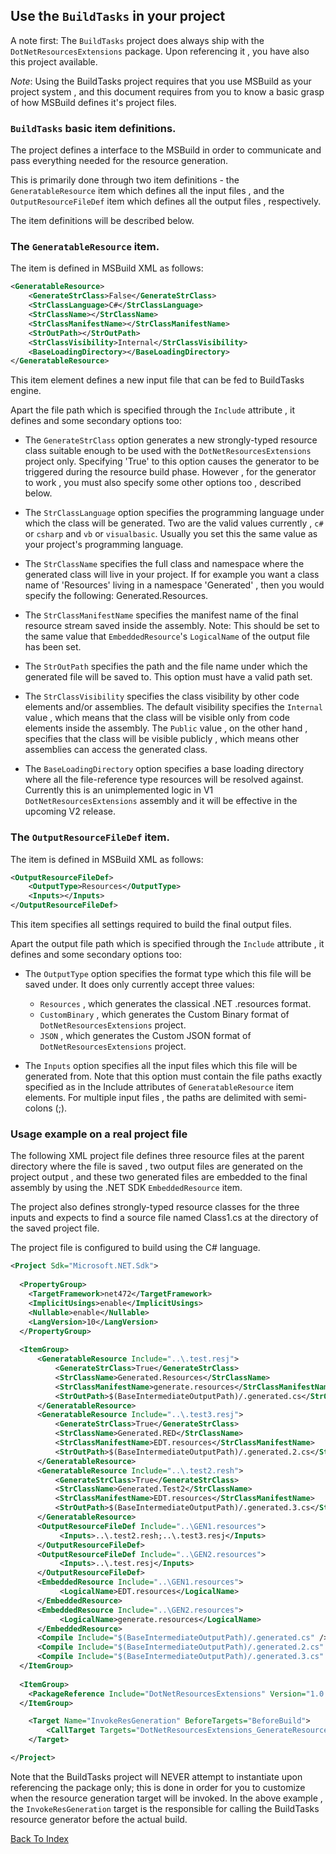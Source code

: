 ## Use the `BuildTasks` in your project

A note first: The `BuildTasks` project does always ship with the 
`DotNetResourcesExtensions` package. Upon referencing it , you have also this project available.

_Note_: Using the BuildTasks project requires that you use MSBuild as your project system , 
and this document requires from you to know a basic grasp of how MSBuild defines it's project files.

### `BuildTasks` basic item definitions.

The project defines a interface to the MSBuild in order to communicate and pass everything needed for the
resource generation.

This is primarily done through two item definitions - the 
`GeneratableResource` item which defines all the input files , and the
`OutputResourceFileDef` item which defines all the output files , respectively.

The item definitions will be described below.

### The `GeneratableResource` item.

The item is defined in MSBuild XML as follows:

~~~xml
<GeneratableResource>
	<GenerateStrClass>False</GenerateStrClass>
	<StrClassLanguage>C#</StrClassLanguage>
	<StrClassName></StrClassName>
	<StrClassManifestName></StrClassManifestName>
	<StrOutPath></StrOutPath>
	<StrClassVisibility>Internal</StrClassVisibility>
	<BaseLoadingDirectory></BaseLoadingDirectory>
</GeneratableResource>
~~~

This item element defines a new input file that can be fed to BuildTasks engine.

Apart the file path which is specified through the `Include` attribute , 
it defines and some secondary options too:

- The `GenerateStrClass` option generates a new strongly-typed resource class suitable enough 
to be used with the `DotNetResourcesExtensions` project only. Specifying 'True' to this option causes
the generator to be triggered during the resource build phase. However , for the generator to work , 
you must also specify some other options too , described below.

- The `StrClassLanguage` option specifies the programming language under which the class will be generated.
Two are the valid values currently , `c#` or `csharp` and `vb` or `visualbasic`. Usually you set this the same value
as your project's programming language.

- The `StrClassName` specifies the full class and namespace where the generated class will live in your project.
If for example you want a class name of 'Resources' living in a namespace 'Generated' , then you would specify the following: Generated.Resources.

- The `StrClassManifestName` specifies the manifest name of the final resource stream saved inside the assembly.
Note: This should be set to the same value that `EmbeddedResource`'s `LogicalName` of the output file has been set.

- The `StrOutPath` specifies the path and the file name under which the generated file will be saved to. 
This option must have a valid path set.

- The `StrClassVisibility` specifies the class visibility by other code elements and/or assemblies.
The default visibility specifies the `Internal` value , which means that the class will be visible only from code elements 
inside the assembly. The `Public` value , on the other hand , specifies that the class will be visible publicly , which 
means other assemblies can access the generated class.

- The `BaseLoadingDirectory` option specifies a base loading directory where all the 
file-reference type resources will be resolved against. Currently this is an unimplemented 
logic in V1 `DotNetResourcesExtensions` assembly and it will be effective in the upcoming 
V2 release.

### The `OutputResourceFileDef` item.

The item is defined in MSBuild XML as follows:

~~~xml
<OutputResourceFileDef>
	<OutputType>Resources</OutputType>
	<Inputs></Inputs>
</OutputResourceFileDef>
~~~

This item specifies all settings required to build the final output files.

Apart the output file path which is specified through the `Include` attribute , 
it defines and some secondary options too:

- The `OutputType` option specifies the format type which this file will be saved under.
It does only currently accept three values: 
    - `Resources` , which generates the classical .NET .resources format.
	- `CustomBinary` , which generates the Custom Binary format of `DotNetResourcesExtensions` project.
	- `JSON` , which generates the Custom JSON format of `DotNetResourcesExtensions` project.

- The `Inputs` option specifies all the input files which this file will be generated from.
  Note that this option must contain the file paths exactly specified as in the Include attributes of `GeneratableResource` item elements.
  For multiple input files , the paths are delimited with semi-colons (;).


### Usage example on a real project file

The following XML project file defines three resource files at the parent directory where the file is saved , 
two output files are generated on the project output , and these two generated files are embedded to the final assembly
by using the .NET SDK `EmbeddedResource` item.

The project also defines strongly-typed resource classes for the three inputs and expects to find a source
file named Class1.cs at the directory of the saved project file.

The project file is configured to build using the C# language.

~~~xml
<Project Sdk="Microsoft.NET.Sdk">
	
  <PropertyGroup>
    <TargetFramework>net472</TargetFramework>
    <ImplicitUsings>enable</ImplicitUsings>
    <Nullable>enable</Nullable>
	<LangVersion>10</LangVersion>
  </PropertyGroup>
  
  <ItemGroup>
	  <GeneratableResource Include="..\.test.resj">
		  <GenerateStrClass>True</GenerateStrClass>
		  <StrClassName>Generated.Resources</StrClassName>
		  <StrClassManifestName>generate.resources</StrClassManifestName>
		  <StrOutPath>$(BaseIntermediateOutputPath)/.generated.cs</StrOutPath>
	  </GeneratableResource>
	  <GeneratableResource Include="..\.test3.resj">
		  <GenerateStrClass>True</GenerateStrClass>
		  <StrClassName>Generated.RED</StrClassName>
		  <StrClassManifestName>EDT.resources</StrClassManifestName>
		  <StrOutPath>$(BaseIntermediateOutputPath)/.generated.2.cs</StrOutPath>
	  </GeneratableResource>
	  <GeneratableResource Include="..\.test2.resh">
		  <GenerateStrClass>True</GenerateStrClass>
		  <StrClassName>Generated.Test2</StrClassName>
		  <StrClassManifestName>EDT.resources</StrClassManifestName>
		  <StrOutPath>$(BaseIntermediateOutputPath)/.generated.3.cs</StrOutPath>
	  </GeneratableResource>
	  <OutputResourceFileDef Include="..\GEN1.resources">
		   <Inputs>..\.test2.resh;..\.test3.resj</Inputs>
	  </OutputResourceFileDef>
	  <OutputResourceFileDef Include="..\GEN2.resources">
		   <Inputs>..\.test.resj</Inputs>
	  </OutputResourceFileDef>
	  <EmbeddedResource Include="..\GEN1.resources">
		   <LogicalName>EDT.resources</LogicalName>
	  </EmbeddedResource>
	  <EmbeddedResource Include="..\GEN2.resources">
		   <LogicalName>generate.resources</LogicalName>
	  </EmbeddedResource>
	  <Compile Include="$(BaseIntermediateOutputPath)/.generated.cs" />
	  <Compile Include="$(BaseIntermediateOutputPath)/.generated.2.cs" />
	  <Compile Include="$(BaseIntermediateOutputPath)/.generated.3.cs" />
  </ItemGroup>
  
  <ItemGroup>
	<PackageReference Include="DotNetResourcesExtensions" Version="1.0.9" />
  </ItemGroup>

	<Target Name="InvokeResGeneration" BeforeTargets="BeforeBuild">
		<CallTarget Targets="DotNetResourcesExtensions_GenerateResource" />
	</Target>

</Project>
~~~

Note that the BuildTasks project will NEVER attempt to instantiate upon referencing the package only;
this is done in order for you to customize when the resource generation target will be invoked.
In the above example , the `InvokeResGeneration` target is the responsible for calling the BuildTasks
resource generator before the actual build.


[Back To Index](https://github.com/mdcdi1315/dotnetresourcesextensions/blob/master/Docs/Main.md)



